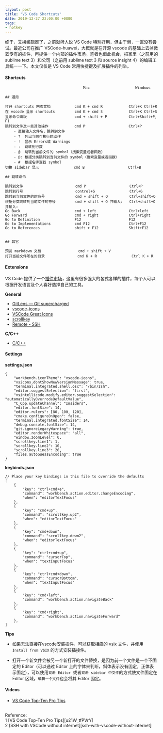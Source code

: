 ```yaml
---
layout: post
title: "VS Code Shortcuts"
date: 2019-12-27 22:00:00 +0800
tags:
- hotkey
---
```


终于，又换编辑器了，之前就听人说 VS Code 特别好用，但由于懒，一直没有尝试。最近公司在推广 VSCode-huawei，大概就是在开源 vscode 的基础上去掉微软专有的插件，再提供一个内部的插件市场。笔者也借此机会，把家里（之前用的 sublime text 3）和公司（之前用 sublime text 3 和 source insight 4）的编辑工具统一一下。本文仅仅是 VS Code 常用快捷键及扩展插件的列举。

<h4>Shortcuts</h4>

```
                                    Mac                     Windows

## 通用

打开 shortcuts 网页文档           cmd K + cmd R            Ctrl+K Ctrl+R
在 vscode 显示 shortcuts         cmd K + cmd S            Ctrl+K Ctrl+S
显示命令面板                      cmd + shift + P          Ctrl+Shift+P, F1
跳转到文件及一些其他操作            cmd P                    Ctrl+P
    - 直接输入文件名，跳转到文件
    - ?  列出当前可执行的动作
    - !  显示 Errors或 Warnings
    - :  跳转到行数
    - @  跳转到当前文件的 symbol（搜索变量或者函数）
    - @: 根据分类跳转到当前文件的 symbol（搜索变量或者函数）
    - #  根据名字查找 symbol
切换 sidebar 显示                cmd B                    Ctrl+B

## 跳转命令

跳转到文件                        cmd P                    Ctrl+P
跳转到行号                        control+G                Ctrl+G
跳转到当前文件的的符号              cmd + shift + O          Ctrl+shift+O
根据分类跳转到当前文件的符号         cmd + shift + O 并输入:   Ctrl+shift+O 并输入:
Go Back                         cmd + left               Ctrl+left
Go Forward                      cmd + right              Ctrl+right
Go to Definition                F12                      F12
Go to Implementations           cmd F12                  Ctrl+F12
Go to References                shift + F12              Shift+F12


## 其它

预览 markdown 文档                 cmd + shift + V
打开当前文件所在的目录               cmd K + R                Ctrl K + R

```

<h4>Extensions</h4>

VS Code 提供了一个[插件市场][marketplace]，这里有很多强大的各式各样的插件，每个人可以根据开发语言及个人喜好选择自己的工具。

**General**

- [GitLens — Git supercharged][gitlens]
- [vscode-icons][vscode-icons]
- [VSCode Great Icons][vscode-great-icons]
- [scrollkey][scrollkey]
- [Remote - SSH][remote-ssh]

**C/C++**

- [C/C++][ccpp]

<h4>Settings</h4>

**settings.json**

```
{
    "workbench.iconTheme": "vscode-icons",
    "vsicons.dontShowNewVersionMessage": true,
    "terminal.integrated.shell.osx": "/bin/zsh",
    "editor.suggestSelection": "first",
    "vsintellicode.modify.editor.suggestSelection": "automaticallyOverrodeDefaultValue",
    "C_Cpp.updateChannel": "Insiders",
    "editor.fontSize": 14,
    "editor.rulers": [80, 100, 120],
    "cmake.configureOnOpen": false,
    "terminal.integrated.fontSize": 14,
    "debug.console.fontSize": 14,
    "git.ignoreLegacyWarning": true,
    "editor.renderWhitespace": "all",
    "window.zoomLevel": 0,
    "scrollkey.line1": 1,
    "scrollkey.line2": 10,
    "scrollkey.line3": 20,
    "files.autoGuessEncoding": true
}
```

**keybinds.json**

```
// Place your key bindings in this file to override the defaults
[
    {
        "key": "ctrl+cmd+e",
        "command": "workbench.action.editor.changeEncoding",
        "when": "editorTextFocus"
    },
    {
        "key": "cmd+up",
        "command": "scrollkey.up2",
        "when": "editorTextFocus"
    },
    {
        "key": "cmd+down",
        "command": "scrollkey.down2",
        "when": "editorTextFocus"
    },
    {
        "key": "ctrl+cmd+up",
        "command": "cursorTop",
        "when": "textInputFocus"
    },
    {
        "key": "ctrl+cmd+down",
        "command": "cursorBottom",
        "when": "textInputFocus"
    },
    {
        "key": "cmd+left",
        "command": "workbench.action.navigateBack"
    },
    {
        "key": "cmd+right",
        "command": "workbench.action.navigateForward"
    },
]
```

**Tips**

- 如果无法直接在vscode安装插件，可以获取相应的 vsix 文件，并使用 `Install from VSIX` 的方式安装插接件。

- 打开一个新文件会被另一个新打开的文件替换，是因为前一个文件是一个不固定的 Editor（可以通过 Editor 上的字体来判断，斜体表示没有固定，正体表示固定），可以使用`双击 Editor `或者`双击 sidebar 中文件`的方式使文件固定在 Editor 区域，`编辑一个文件`也会将其 Editor 固定。

<h4>Videos</h4>

- [VS Code Top-Ten Pro Tips][u21W_tfPVrY]

<br>
<span class="post-meta">
Reference:
</span>
<br>
<span class="post-meta">
1 [VS Code Top-Ten Pro Tips][u21W_tfPVrY]<br>
2 [SSH with VSCode without internet][ssh-with-vscode-without-internet]<br>
</span>

[u21W_tfPVrY]: https://www.youtube.com/watch?v=u21W_tfPVrY
[marketplace]: https://marketplace.visualstudio.com/VSCode
[gitlens]: https://marketplace.visualstudio.com/items?itemName=eamodio.gitlens
[vscode-icons]: https://marketplace.visualstudio.com/items?itemName=vscode-icons-team.vscode-icons
[vscode-great-icons]: https://marketplace.visualstudio.com/items?itemName=emmanuelbeziat.vscode-great-icons
[ccpp]: https://marketplace.visualstudio.com/items?itemName=ms-vscode.cpptools
[scrollkey]: https://marketplace.visualstudio.com/items?itemName=74th.scrollkey
[remote-ssh]: https://marketplace.visualstudio.com/items?itemName=ms-vscode-remote.remote-ssh
[ssh-with-vscode-without-internet]: https://stackoverflow.com/questions/56718453/ssh-with-vscode-without-internet